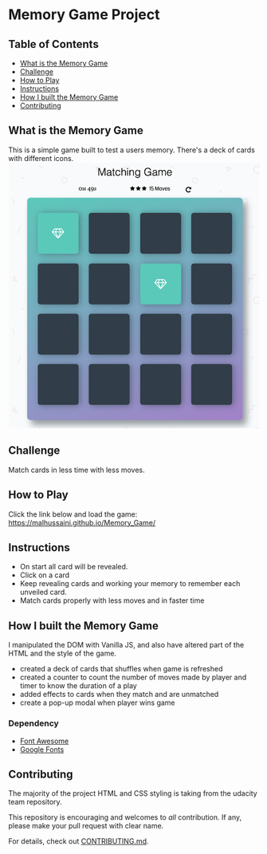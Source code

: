 # Memory Game Project

## Table of Contents

- [What is the Memory Game](#What_is_the_Memory_Game)
- [Challenge](#Challenge)
- [How to Play](#How_to_Play)
- [Instructions](#instructions)
- [How I built the Memory Game](#How_I_built_the_Memory_Game)
- [Contributing](#contributing)

## What is the Memory Game

This is a simple game built to test a users memory. There's a deck of cards with different icons.
![snippet](img/snippet.png)

## Challenge

Match cards in less time with less moves.

## How to Play

Click the link below and load the game:
https://malhussaini.github.io/Memory_Game/

## Instructions

- On start all card will be revealed.
- Click on a card
- Keep revealing cards and working your memory to remember each unveiled card.
- Match cards properly with less moves and in faster time

## How I built the Memory Game

I manipulated the DOM with Vanilla JS, and also have altered part of the HTML and the style of the game.

- created a deck of cards that shuffles when game is refreshed
- created a counter to count the number of moves made by player and timer to know the duration of a play
- added effects to cards when they match and are unmatched
- create a pop-up modal when player wins game

### Dependency

- [Font Awesome](https://maxcdn.bootstrapcdn.com/font-awesome/4.6.1/css/font-awesome.min.css)
- [Google Fonts](https://fonts.googleapis.com/css?family=Coda)

## Contributing

The majority of the project HTML and CSS styling is taking from the udacity team repository.

This repository is encouraging and welcomes to _all_ contribution. If any, please make your pull request with clear name.

For details, check out [CONTRIBUTING.md](CONTRIBUTING.md).
